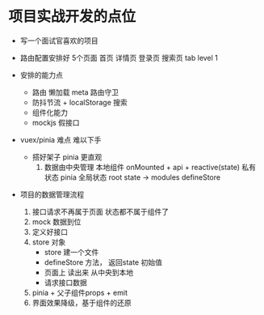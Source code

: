 # 项目实战开发的点位

- 写一个面试官喜欢的项目
- 路由配置安排好 5个页面
    首页 详情页 登录页 搜索页 tab level 1
- 安排的能力点
    - 路由 懒加载 meta 路由守卫
    - 防抖节流 + localStorage 搜索
    - 组件化能力
    - mockjs 假接口

- vuex/pinia 难点 难以下手
    - 搭好架子 pinia 更直观
        1. 数据由中央管理
            本地组件 onMounted + api + reactive(state) 私有状态
            pinia 全局状态
                root state -> modules defineStore
        
- 项目的数据管理流程
    1. 接口请求不再属于页面
        状态都不属于组件了
    2. mock 数据到位
    3. 定义好接口
    4. store 对象
        - store 建一个文件
        - defineStore 方法， 返回state 初始值
        - 页面上 读出来 从中央到本地
        - 请求接口数据
    5. pinia + 父子组件props + emit
    6. 界面效果降级，基于组件的还原